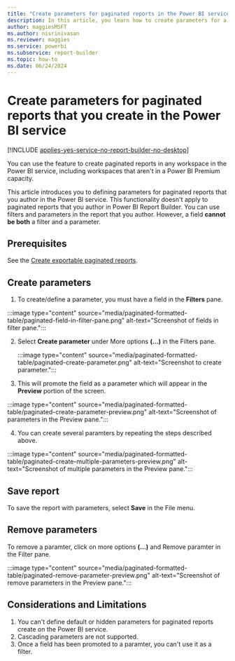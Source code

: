 ```yaml
---
title: "Create parameters for paginated reports in the Power BI service"
description: In this article, you learn how to create parameters for a paginated report using the interactive editor in the Power BI service.
author: maggiesMSFT
ms.author: nisrinivasan
ms.reviewer: maggies
ms.service: powerbi
ms.subservice: report-builder
ms.topic: how-to
ms.date: 06/24/2024
---
```


# Create parameters for paginated reports that you create in the Power BI service
[!INCLUDE [applies-yes-service-no-report-builder-no-desktop](../../includes/applies-yes-service-no-report-builder-no-desktop.md)]


You can use the feature to create paginated reports in any workspace in the Power BI service, including workspaces that aren't in a Power BI Premium capacity.

This article introduces you to defining parameters for paginated reports that you author in the Power BI service. This functionality doesn't apply to paginated reports that you author in Power BI Report Builder. You can use filters and parameters in the report that you author. However, a field **cannot be both** a filter and a parameter.  

## Prerequisites
See the [Create exportable paginated reports](paginated-formatted-table.md#prerequisites).

## Create parameters

1. To create/define a parameter, you must have a field in the **Filters** pane.

:::image type="content" source="media/paginated-formatted-table/paginated-field-in-filter-pane.png" alt-text="Screenshot of fields in filter pane.":::

2. Select **Create parameter** under More options **(...)** in the Filters pane.

   :::image type="content" source="media/paginated-formatted-table/paginated-create-parameter.png" alt-text="Screenshot to create parameter.":::

3. This will promote the field as a parameter which will appear in the **Preview** portion of the screen.

:::image type="content" source="media/paginated-formatted-table/paginated-create-parameter-preview.png" alt-text="Screenshot of parameters in the Preview pane.":::

4. You can create several paramters by repeating the steps described above.

:::image type="content" source="media/paginated-formatted-table/paginated-create-multiple-parameters-preview.png" alt-text="Screenshot of multiple parameters in the Preview pane.":::

## Save report

To save the report with parameters, select **Save** in the File menu.

## Remove parameters

To remove a paramter, click on more options **(...)** and Remove paramter in the Filter pane.

:::image type="content" source="media/paginated-formatted-table/paginated-remove-parameter-preview.png" alt-text="Screenshot of remove parameters in the Preview pane.":::
 
 ## Considerations and Limitations

1. You can't define default or hidden parameters for paginated reports create on the Power BI service.
2. Cascading parameters are not supported.
3. Once a field has been promoted to a paramter, you can't use it as a filter.  
 


